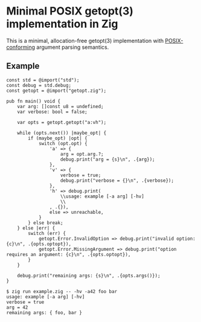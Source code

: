 # Minimal POSIX getopt(3) implementation in Zig

This is a minimal, allocation-free getopt(3) implementation with [POSIX-conforming](http://pubs.opengroup.org/onlinepubs/9699919799/functions/getopt.html) argument parsing semantics.

## Example

```zig
const std = @import("std");
const debug = std.debug;
const getopt = @import("getopt.zig");

pub fn main() void {
    var arg: []const u8 = undefined;
    var verbose: bool = false;

    var opts = getopt.getopt("a:vh");

    while (opts.next()) |maybe_opt| {
        if (maybe_opt) |opt| {
            switch (opt.opt) {
                'a' => {
                    arg = opt.arg.?;
                    debug.print("arg = {s}\n", .{arg});
                },
                'v' => {
                    verbose = true;
                    debug.print("verbose = {}\n", .{verbose});
                },
                'h' => debug.print(
                    \\usage: example [-a arg] [-hv]
                    \\
                , .{}),
                else => unreachable,
            }
        } else break;
    } else |err| {
        switch (err) {
            getopt.Error.InvalidOption => debug.print("invalid option: {c}\n", .{opts.optopt}),
            getopt.Error.MissingArgument => debug.print("option requires an argument: {c}\n", .{opts.optopt}),
        }
    }

    debug.print("remaining args: {s}\n", .{opts.args()});
}
```

```
$ zig run example.zig -- -hv -a42 foo bar
usage: example [-a arg] [-hv]
verbose = true
arg = 42
remaining args: { foo, bar }
```
